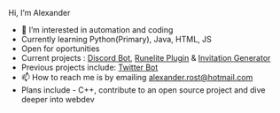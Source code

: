 Hi, I’m Alexander
- 👀 I’m interested in automation and coding
- Currently learning Python(Primary), Java, HTML, JS
- Open for oportunities
- Current projects : [Discord Bot](https://github.com/alexanderrost/DiscordBot), [Runelite Plugin](https://github.com/alexanderrost/Loot-Notifier) & [Invitation Generator]([https://github.com/alexanderrost/Portfolio-Website](https://github.com/alexanderrost/Invitation-Automater))
- Previous projects include: [Twitter Bot](https://github.com/alexanderrost/Twitterbot)
- 📫 How to reach me is by emailing alexander.rost@hotmail.com
- Plans include - C++, contribute to an open source project and dive deeper into webdev
<!---
alexanderrost/alexanderrost is a ✨ special ✨ repository because its `README.md` (this file) appears on your GitHub profile.
You can click the Preview link to take a look at your changes.
--->
